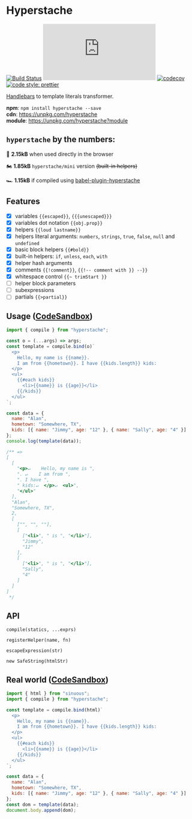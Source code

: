 # Hyperstache

[![Build Status](https://img.shields.io/travis/com/luwes/hyperstache/master.svg?style=flat-square&label=Travis+CI)](https://travis-ci.com/luwes/hyperstache)
![Badge size](https://img.badgesize.io/https://unpkg.com/hyperstache/dist/hyperstache.js?compression=gzip&label=gzip&style=flat-square)
[![codecov](https://img.shields.io/codecov/c/github/luwes/hyperstache.svg?style=flat-square)](https://codecov.io/gh/luwes/hyperstache)
[![code style: prettier](https://img.shields.io/badge/code_style-prettier-ff69b4.svg?style=flat-square)](https://github.com/prettier/prettier)

[Handlebars](https://github.com/wycats/handlebars.js/) to template literals transformer.

**npm**: `npm install hyperstache --save`  
**cdn**: https://unpkg.com/hyperstache  
**module**: https://unpkg.com/hyperstache?module

## `hyperstache` by the numbers:

🚙 **2.15kB** when used directly in the browser

🏍 **1.85kB** `hyperstache/mini` version ~~(built-in helpers)~~

🏎 **1.15kB** if compiled using [babel-plugin-hyperstache](./packages/babel-plugin-hyperstache)

## Features

- [x] variables `{{escaped}}`, `{{{unescaped}}}`
- [x] variables dot notation `{{obj.prop}}`
- [x] helpers `{{loud lastname}}`
- [x] helpers literal arguments: `numbers`, `strings`, `true`, `false`, `null` and `undefined`
- [x] basic block helpers `{{#bold}}`
- [x] built-in helpers: `if`, `unless`, `each`, `with`
- [x] helper hash arguments
- [x] comments `{{!comment}}`, `{{!-- comment with }} --}}`
- [x] whitespace control `{{~ trimStart }}`
- [ ] helper block parameters
- [ ] subexpressions
- [ ] partials `{{>partial}}`

## Usage ([CodeSandbox](https://codesandbox.io/s/boring-breeze-y3od0))

```js
import { compile } from "hyperstache";

const o = (...args) => args;
const template = compile.bind(o)`
  <p>
    Hello, my name is {{name}}. 
    I am from {{hometown}}. I have {{kids.length}} kids:
  </p>
  <ul>
    {{#each kids}}
      <li>{{name}} is {{age}}</li>
    {{/kids}}
  </ul>
`;

const data = {
  name: "Alan",
  hometown: "Somewhere, TX",
  kids: [{ name: "Jimmy", age: "12" }, { name: "Sally", age: "4" }]
};
console.log(template(data));

/** =>
[
  [
    "<p>↵    Hello, my name is ",
    ". ↵    I am from ",
    ". I have ",
    " kids:↵  </p>↵  <ul>",
    "</ul>"
  ],
  "Alan",
  "Somewhere, TX",
  2,
  [
    ["", "", ""],
    [
      ["<li>", " is ", "</li>"],
      "Jimmy",
      "12"
    ],
    [
      ["<li>", " is ", "</li>"],
      "Sally",
      "4"
    ]
  ]
]
 */
```

## API

`compile(statics, ...exprs)`

`registerHelper(name, fn)`

`escapeExpression(str)`

`new SafeString(htmlStr)`

## Real world ([CodeSandbox](https://codesandbox.io/s/damp-wave-5j4u9))

```js
import { html } from "sinuous";
import { compile } from "hyperstache";

const template = compile.bind(html)`
  <p>
    Hello, my name is {{name}}. 
    I am from {{hometown}}. I have {{kids.length}} kids:
  </p>
  <ul>
    {{#each kids}}
      <li>{{name}} is {{age}}</li>
    {{/kids}}
  </ul>
`;

const data = {
  name: "Alan",
  hometown: "Somewhere, TX",
  kids: [{ name: "Jimmy", age: "12" }, { name: "Sally", age: "4" }]
};
const dom = template(data);
document.body.append(dom);
```

